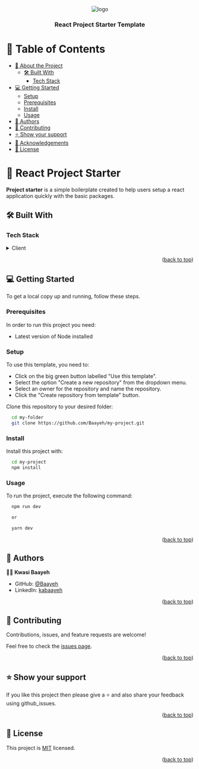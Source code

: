 <a name="readme-top"></a>

<div align="center">
  <img src="https://res.cloudinary.com/dskl0qde4/image/upload/v1681649553/ideas-notations-graphs-written-piece-white-lined-paper-word-start-across-center-underlined-surrounded-90531728_u5pmkj.jpg" alt="logo"  height="auto" />
  <br/>

  <h3><b>React Project Starter Template</b></h3>

</div>

<!-- TABLE OF CONTENTS -->

# 📗 Table of Contents

- [📖 About the Project](#about-project)
  - [🛠 Built With](#built-with)
    - [Tech Stack](#tech-stack)
- [💻 Getting Started](#getting-started)
  - [Setup](#setup)
  - [Prerequisites](#prerequisites)
  - [Install](#install)
  - [Usage](#usage)
- [👥 Authors](#authors)
- [🤝 Contributing](#contributing)
- [⭐️ Show your support](#support)
- [🙏 Acknowledgements](#acknowledgements)
- [📝 License](#license)

<!-- PROJECT DESCRIPTION -->
# 📖 React Project Starter <a name="about-project"></a>

**Project starter** is a simple boilerplate created to help users setup a react application quickly with the basic packages.

## 🛠 Built With <a name="built-with"></a>

### Tech Stack <a name="tech-stack"></a>

<details>
  <summary>Client</summary>
  <ul>
    <li><a href="https://reactjs.org/">React.js</a></li>
    <li><a href="https://tailwindcss.com/docs/guides/vite">TailwindCSS</a></li>
    <li><a href="https://www.typescriptlang.org/">TypeScript</a></li>
    <li><a href="https://redux.js.org/">Redux/RTK</a></li>
    <li><a href="https://formik.org/">Formik</a></li>
    <li><a href="https://www.npmjs.com/package/yup">Yup</a></li>
    <li><a href="https://react-icons.github.io/react-icons/">React Icons</a></li>
    <li><a href="https://sweetalert2.github.io/">Sweetalert2</a></li>
    <li><a href="https://axios-http.com/">Axios</a></li>
    <li><a href="https://reactrouter.com/en/main">React Router</a></li>
  </ul>
</details>

<p align="right">(<a href="#readme-top">back to top</a>)</p>

<!-- GETTING STARTED -->

## 💻 Getting Started <a name="getting-started"></a>

To get a local copy up and running, follow these steps.

### Prerequisites

In order to run this project you need:

- Latest version of Node installed

### Setup

To use this template, you need to:

- Click on the big green button labelled "Use this template".
- Select the option "Create a new repository" from the dropdown menu.
- Select an owner for the repository and name the repository.
- Click the "Create repository from template" button.

Clone this repository to your desired folder:

```sh
  cd my-folder
  git clone https://github.com/Baayeh/my-project.git
```

### Install

Install this project with:

```sh
  cd my-project
  npm install
```

### Usage

To run the project, execute the following command:

```sh
  npm run dev 

  or 

  yarn dev
```

<p align="right">(<a href="#readme-top">back to top</a>)</p>

<!-- AUTHORS -->

## 👥 Authors <a name="authors"></a>

👨‍💻 **Kwasi Baayeh**

- GitHub: [@Baayeh](https://github.com/Baayeh/)
- LinkedIn: [kabaayeh](https://www.linkedin.com/in/kabaayeh)

<p align="right">(<a href="#readme-top">back to top</a>)</p>

<!-- CONTRIBUTING -->

## 🤝 Contributing <a name="contributing"></a>

Contributions, issues, and feature requests are welcome!

Feel free to check the [issues page](../../issues/).

<p align="right">(<a href="#readme-top">back to top</a>)</p>

<!-- SUPPORT -->

## ⭐️ Show your support <a name="support"></a>

If you like this project then please give a ⭐️ and also share your feedback using github_issues.

<p align="right">(<a href="#readme-top">back to top</a>)</p>

<!-- LICENSE -->

## 📝 License <a name="license"></a>

This project is [MIT](./LICENSE) licensed.

<p align="right">(<a href="#readme-top">back to top</a>)</p>
